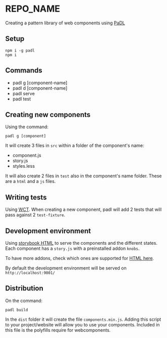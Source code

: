 # REPO_NAME

Creating a pattern library of web components using [PaDL](https://github.com/britishgas-engineering/padl)

## Setup

```
npm i -g padl
npm i
```

## Commands

- padl g [component-name]
- padl d [component-name]
- padl serve
- padl test

## Creating new components

Using the command:

```
padl g [component]
```

It will create 3 files in `src` within a folder of the component's name:

 - component.js
 - story.js
 - styles.less

It will also create 2 files in `test` also in the component's name folder. These are a `html` and a `js` files.

## Writing tests

Using [WCT](https://github.com/Polymer/tools/tree/master/packages/web-component-tester). When creating a new component, padl will add 2 tests that will pass against 2 `test-fixture`.

## Development environment

Using [storybook HTML](https://storybook.js.org) to serve the components and the different states. Each component has a `story.js` with a preinstalled addon `knobs`.

To have more addons, check which ones are supported for [HTML here](https://github.com/storybooks/storybook/blob/master/ADDONS_SUPPORT.md).

By default the development environment will be served on `http://localhost:9001/`

## Distribution

On the command:

```
padl build
```

In the `dist` folder it will create the file `components.min.js`. Adding this script to your project/website will allow you to use your components.
Included in this file is the polyfills require for webcomponents.
